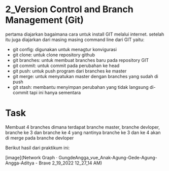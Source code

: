 # 2_Version Control and Branch Management (Git)

pertama diajarkan bagaimana cara untuk install GIT melalui internet. setelah itu juga diajarkan dari masing masing command line dari GIT yaitu:
- git config:
digunakan untuk menagtur konvigurasi
- git clone: 
untuk clone repository github 
- git branches:
untuk membuat branches baru pada repository GIT
- git commit:
untuk commit pada perubahan ke head 
- git push: 
untuk push program dari branches ke master 
- git merge:
untuk menyatukan master dengan branches yang sudah di push 
- git stash:
membantu menyimpan perubahan yang tidak langsung di-commit tapi ini hanya sementara

# Task 
Membuat 4 branches dimana terdapat branche master, branche devloper, branche ke 3 dan branche ke 4 yang nantinya branche ke 3 dan ke 4 akan di merge pada branche devloper

Berikut hasil dari praktikum ini:

[image](Network Graph · GungdeAngga_vue_Anak-Agung-Gede-Agung-Angga-Aditya - Brave 2_19_2022 12_27_14 AM)
